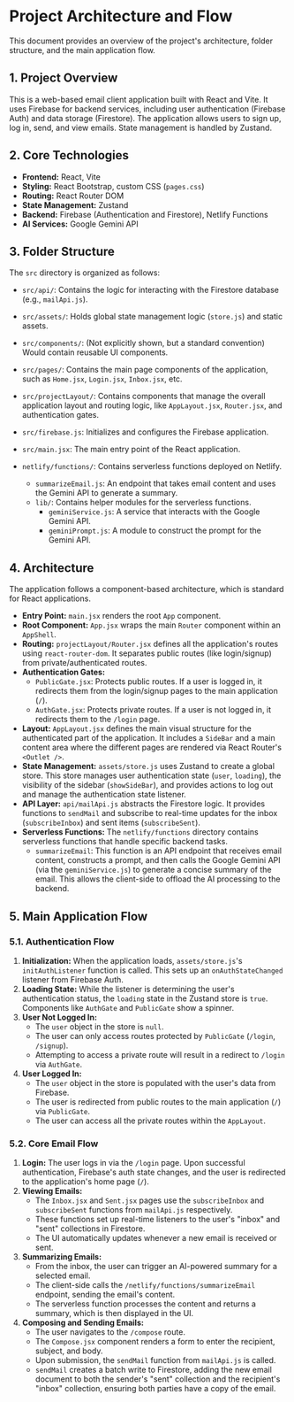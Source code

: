 # Project Architecture and Flow

This document provides an overview of the project's architecture, folder structure, and the main application flow.

## 1. Project Overview

This is a web-based email client application built with React and Vite. It uses Firebase for backend services, including user authentication (Firebase Auth) and data storage (Firestore). The application allows users to sign up, log in, send, and view emails. State management is handled by Zustand.

## 2. Core Technologies

-   **Frontend:** React, Vite
-   **Styling:** React Bootstrap, custom CSS (`pages.css`)
-   **Routing:** React Router DOM
-   **State Management:** Zustand
-   **Backend:** Firebase (Authentication and Firestore), Netlify Functions
-   **AI Services:** Google Gemini API

## 3. Folder Structure

The `src` directory is organized as follows:

-   `src/api/`: Contains the logic for interacting with the Firestore database (e.g., `mailApi.js`).
-   `src/assets/`: Holds global state management logic (`store.js`) and static assets.
-   `src/components/`: (Not explicitly shown, but a standard convention) Would contain reusable UI components.
-   `src/pages/`: Contains the main page components of the application, such as `Home.jsx`, `Login.jsx`, `Inbox.jsx`, etc.
-   `src/projectLayout/`: Contains components that manage the overall application layout and routing logic, like `AppLayout.jsx`, `Router.jsx`, and authentication gates.
-   `src/firebase.js`: Initializes and configures the Firebase application.
-   `src/main.jsx`: The main entry point of the React application.

-   `netlify/functions/`: Contains serverless functions deployed on Netlify.
    -   `summarizeEmail.js`: An endpoint that takes email content and uses the Gemini API to generate a summary.
    -   `lib/`: Contains helper modules for the serverless functions.
        -   `geminiService.js`: A service that interacts with the Google Gemini API.
        -   `geminiPrompt.js`: A module to construct the prompt for the Gemini API.

## 4. Architecture

The application follows a component-based architecture, which is standard for React applications.

-   **Entry Point:** `main.jsx` renders the root `App` component.
-   **Root Component:** `App.jsx` wraps the main `Router` component within an `AppShell`.
-   **Routing:** `projectLayout/Router.jsx` defines all the application's routes using `react-router-dom`. It separates public routes (like login/signup) from private/authenticated routes.
-   **Authentication Gates:**
    -   `PublicGate.jsx`: Protects public routes. If a user is logged in, it redirects them from the login/signup pages to the main application (`/`).
    -   `AuthGate.jsx`: Protects private routes. If a user is not logged in, it redirects them to the `/login` page.
-   **Layout:** `AppLayout.jsx` defines the main visual structure for the authenticated part of the application. It includes a `SideBar` and a main content area where the different pages are rendered via React Router's `<Outlet />`.
-   **State Management:** `assets/store.js` uses Zustand to create a global store. This store manages user authentication state (`user`, `loading`), the visibility of the sidebar (`showSideBar`), and provides actions to log out and manage the authentication state listener.
-   **API Layer:** `api/mailApi.js` abstracts the Firestore logic. It provides functions to `sendMail` and subscribe to real-time updates for the inbox (`subscribeInbox`) and sent items (`subscribeSent`).
-   **Serverless Functions:** The `netlify/functions` directory contains serverless functions that handle specific backend tasks.
    -   `summarizeEmail`: This function is an API endpoint that receives email content, constructs a prompt, and then calls the Google Gemini API (via the `geminiService.js`) to generate a concise summary of the email. This allows the client-side to offload the AI processing to the backend.

## 5. Main Application Flow

### 5.1. Authentication Flow

1.  **Initialization:** When the application loads, `assets/store.js`'s `initAuthListener` function is called. This sets up an `onAuthStateChanged` listener from Firebase Auth.
2.  **Loading State:** While the listener is determining the user's authentication status, the `loading` state in the Zustand store is `true`. Components like `AuthGate` and `PublicGate` show a spinner.
3.  **User Not Logged In:**
    -   The `user` object in the store is `null`.
    -   The user can only access routes protected by `PublicGate` (`/login`, `/signup`).
    -   Attempting to access a private route will result in a redirect to `/login` via `AuthGate`.
4.  **User Logged In:**
    -   The `user` object in the store is populated with the user's data from Firebase.
    -   The user is redirected from public routes to the main application (`/`) via `PublicGate`.
    -   The user can access all the private routes within the `AppLayout`.

### 5.2. Core Email Flow

1.  **Login:** The user logs in via the `/login` page. Upon successful authentication, Firebase's auth state changes, and the user is redirected to the application's home page (`/`).
2.  **Viewing Emails:**
    -   The `Inbox.jsx` and `Sent.jsx` pages use the `subscribeInbox` and `subscribeSent` functions from `mailApi.js` respectively.
    -   These functions set up real-time listeners to the user's "inbox" and "sent" collections in Firestore.
    -   The UI automatically updates whenever a new email is received or sent.
3.  **Summarizing Emails:**
    -   From the inbox, the user can trigger an AI-powered summary for a selected email.
    -   The client-side calls the `/netlify/functions/summarizeEmail` endpoint, sending the email's content.
    -   The serverless function processes the content and returns a summary, which is then displayed in the UI.
4.  **Composing and Sending Emails:**
    -   The user navigates to the `/compose` route.
    -   The `Compose.jsx` component renders a form to enter the recipient, subject, and body.
    -   Upon submission, the `sendMail` function from `mailApi.js` is called.
    -   `sendMail` creates a batch write to Firestore, adding the new email document to both the sender's "sent" collection and the recipient's "inbox" collection, ensuring both parties have a copy of the email.
